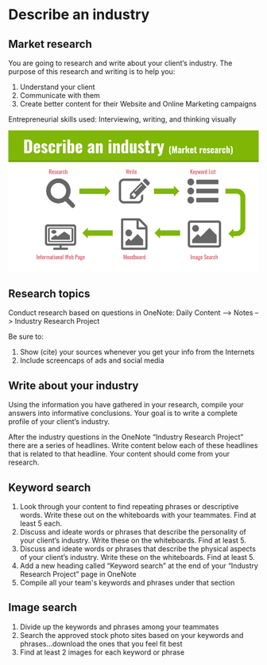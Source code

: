 # Describe an industry #
## Market research ##

You are going to research and write about your client’s industry. The purpose of this research and writing is to help you: 
1. Understand your client
2. Communicate with them
3. Create better content for their Website and Online Marketing campaigns

Entrepreneurial skills used: Interviewing, writing, and thinking visually 

![alt text](images/OMWEB-wk15-industry-research_project-flow.png "Industry Research Project flow")


## Research topics ##
Conduct research based on questions in OneNote:
Daily Content –> Notes –> Industry Research Project

Be sure to:
1. Show (cite) your sources whenever you get your info from the Internets
2. Include screencaps of ads and social media

## Write about your industry ##
Using the information you have gathered in your research, compile your answers into informative conclusions. Your goal is to write a complete profile of your client’s industry. 

After the industry questions in the OneNote “Industry Research Project” there are a series of headlines. Write content below each of these headlines that is related to that headline. Your content should come from your research.

## Keyword search ##

1. Look through your content to find repeating phrases or descriptive words. Write these out on the whiteboards with your teammates. Find at least 5 each. 
2. Discuss and ideate words or phrases that describe the personality of your client’s industry. Write these on the whiteboards. Find at least 5.
3. Discuss and ideate words or phrases that describe the physical aspects of your client’s industry. Write these on the whiteboards. Find at least 5.
4. Add a new heading called “Keyword search” at the end of your “Industry Research Project” page in OneNote  
5. Compile all your team's keywords and phrases under that section


## Image search ##
1. Divide up the keywords and phrases among your teammates
2. Search the approved stock photo sites based on your keywords and phrases...download the ones that you feel fit best
3. Find at least 2 images for each keyword or phrase



